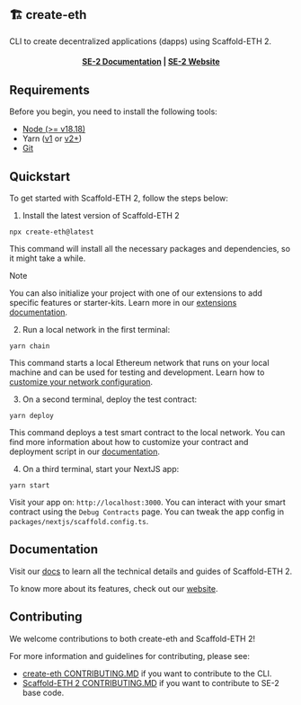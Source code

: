 ## 🏗 create-eth

CLI to create decentralized applications (dapps) using Scaffold-ETH 2.

<h4 align="center">
  <a href="https://docs.scaffoldeth.io">SE-2 Documentation</a> |
  <a href="https://scaffoldeth.io">SE-2 Website</a>
</h4>

## Requirements

Before you begin, you need to install the following tools:

- [Node (>= v18.18)](https://nodejs.org/en/download/)
- Yarn ([v1](https://classic.yarnpkg.com/en/docs/install/) or [v2+](https://yarnpkg.com/getting-started/install))
- [Git](https://git-scm.com/downloads)

## Quickstart

To get started with Scaffold-ETH 2, follow the steps below:

1. Install the latest version of Scaffold-ETH 2

```
npx create-eth@latest
```

This command will install all the necessary packages and dependencies, so it might take a while.

> [!NOTE]
> You can also initialize your project with one of our extensions to add specific features or starter-kits. Learn more in our [extensions documentation](https://docs.scaffoldeth.io/extensions/).

2. Run a local network in the first terminal:

```
yarn chain
```

This command starts a local Ethereum network that runs on your local machine and can be used for testing and development. Learn how to [customize your network configuration](https://docs.scaffoldeth.io/quick-start/environment#1-initialize-a-local-blockchain).

3. On a second terminal, deploy the test contract:

```
yarn deploy
```

This command deploys a test smart contract to the local network. You can find more information about how to customize your contract and deployment script in our [documentation](https://docs.scaffoldeth.io/quick-start/environment#2-deploy-your-smart-contract).

4. On a third terminal, start your NextJS app:

```
yarn start
```

Visit your app on: `http://localhost:3000`. You can interact with your smart contract using the `Debug Contracts` page. You can tweak the app config in `packages/nextjs/scaffold.config.ts`.

## Documentation

Visit our [docs](https://docs.scaffoldeth.io) to learn all the technical details and guides of Scaffold-ETH 2.

To know more about its features, check out our [website](https://scaffoldeth.io).

## Contributing

We welcome contributions to both create-eth and Scaffold-ETH 2!

For more information and guidelines for contributing, please see:

- [create-eth CONTRIBUTING.MD](https://github.com/scaffold-eth/create-eth/blob/main/CONTRIBUTING.md) if you want to contribute to the CLI.
- [Scaffold-ETH 2 CONTRIBUTING.MD](https://github.com/scaffold-eth/scaffold-eth-2/blob/main/CONTRIBUTING.md) if you want to contribute to SE-2 base code.
